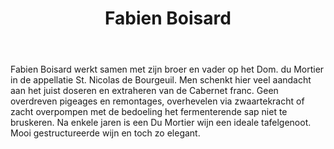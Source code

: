 ﻿---
title: Fabien Boisard
huis: Dom. du Mortier
regio: Touraine
photo: boisard.jpg
layout: wijnhuis

wijnen:
    - naam:  Les Sables'11
      ref:   
      app:   A.O.C. St. Nicolas de Bourgeuil
      type:  Rouge
      cep:   Cabernet franc
      prijs: €8.55
      opm:   the last bottles
    
    - naam:  Les Pins'11
      ref:   
      app:   A.O.C. Bourgeuil
      type:  Rouge
      cep:   Cabernet franc
      prijs: €10.43
      
    - naam:  Des Pieds et Mains'09
      ref:   
      app:   Vin de France
      type:  Rouge
      cep:   Cabernet franc
      prijs: €17.23
     
    - naam:  Des Pieds et Mains'06
      ref:   
      app:   Vin de France
      type:  Rouge
      cep:   Cabernet franc
      prijs: €17.23
    
    
---
Fabien Boisard werkt samen met zijn broer en vader op het Dom. du Mortier in de appellatie St. Nicolas de Bourgeuil. Men schenkt hier veel aandacht aan het juist doseren en extraheren 
van de Cabernet franc. Geen overdreven pigeages en remontages, overhevelen via zwaartekracht of zacht overpompen met de bedoeling het fermenterende sap niet te bruskeren.
Na enkele jaren is een Du Mortier wijn een ideale tafelgenoot. Mooi gestructureerde wijn en toch zo elegant. 